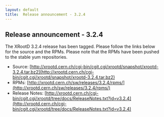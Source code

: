 ```yaml
---
layout: default
title:  Release announcement - 3.2.4
---
```


Release announcement - 3.2.4
----------------------------

The XRootD 3.2.4 release has been tagged. Please follow the links
below for the source and the RPMs. Please note that the RPMs have been pushed
to the stable yum repositories.

 * Source: [http://xrootd.cern.ch/cgi-bin/cgit.cgi/xrootd/snapshot/xrootd-3.2.4.tar.bz2](http://xrootd.cern.ch/cgi-bin/cgit.cgi/xrootd/snapshot/xrootd-3.2.4.tar.bz2)
 * RPMs: [http://xrootd.cern.ch/sw/releases/3.2.4/rpms/](http://xrootd.cern.ch/sw/releases/3.2.4/rpms/)
 * Release Notes: [http://xrootd.cern.ch/cgi-bin/cgit.cgi/xrootd/tree/docs/ReleaseNotes.txt?id=v3.2.4](http://xrootd.cern.ch/cgi-bin/cgit.cgi/xrootd/tree/docs/ReleaseNotes.txt?id=v3.2.4)
